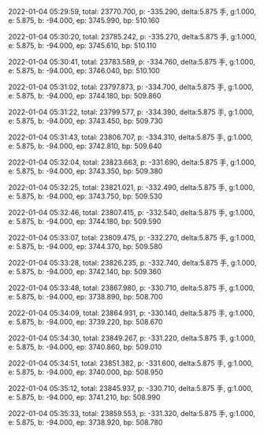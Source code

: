 2022-01-04 05:29:59, total: 23770.700, p: -335.290, delta:5.875 手, g:1.000, e: 5.875, b: -94.000, ep: 3745.990, bp: 510.160

2022-01-04 05:30:20, total: 23785.242, p: -335.270, delta:5.875 手, g:1.000, e: 5.875, b: -94.000, ep: 3745.610, bp: 510.110

2022-01-04 05:30:41, total: 23783.589, p: -334.760, delta:5.875 手, g:1.000, e: 5.875, b: -94.000, ep: 3746.040, bp: 510.100

2022-01-04 05:31:02, total: 23797.873, p: -334.700, delta:5.875 手, g:1.000, e: 5.875, b: -94.000, ep: 3744.180, bp: 509.860

2022-01-04 05:31:22, total: 23799.577, p: -334.390, delta:5.875 手, g:1.000, e: 5.875, b: -94.000, ep: 3743.450, bp: 509.730

2022-01-04 05:31:43, total: 23806.707, p: -334.310, delta:5.875 手, g:1.000, e: 5.875, b: -94.000, ep: 3742.810, bp: 509.640

2022-01-04 05:32:04, total: 23823.663, p: -331.690, delta:5.875 手, g:1.000, e: 5.875, b: -94.000, ep: 3743.350, bp: 509.380

2022-01-04 05:32:25, total: 23821.021, p: -332.490, delta:5.875 手, g:1.000, e: 5.875, b: -94.000, ep: 3743.750, bp: 509.530

2022-01-04 05:32:46, total: 23807.415, p: -332.540, delta:5.875 手, g:1.000, e: 5.875, b: -94.000, ep: 3744.180, bp: 509.590

2022-01-04 05:33:07, total: 23809.475, p: -332.270, delta:5.875 手, g:1.000, e: 5.875, b: -94.000, ep: 3744.370, bp: 509.580

2022-01-04 05:33:28, total: 23826.235, p: -332.740, delta:5.875 手, g:1.000, e: 5.875, b: -94.000, ep: 3742.140, bp: 509.360

2022-01-04 05:33:48, total: 23867.980, p: -330.710, delta:5.875 手, g:1.000, e: 5.875, b: -94.000, ep: 3738.890, bp: 508.700

2022-01-04 05:34:09, total: 23864.931, p: -330.140, delta:5.875 手, g:1.000, e: 5.875, b: -94.000, ep: 3739.220, bp: 508.670

2022-01-04 05:34:30, total: 23849.267, p: -331.220, delta:5.875 手, g:1.000, e: 5.875, b: -94.000, ep: 3740.860, bp: 509.010

2022-01-04 05:34:51, total: 23851.382, p: -331.600, delta:5.875 手, g:1.000, e: 5.875, b: -94.000, ep: 3740.000, bp: 508.950

2022-01-04 05:35:12, total: 23845.937, p: -330.710, delta:5.875 手, g:1.000, e: 5.875, b: -94.000, ep: 3741.210, bp: 508.990

2022-01-04 05:35:33, total: 23859.553, p: -331.320, delta:5.875 手, g:1.000, e: 5.875, b: -94.000, ep: 3738.920, bp: 508.780